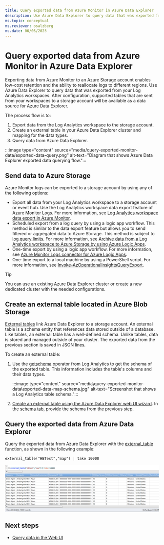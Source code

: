 ```yaml
---
title: Query exported data from Azure Monitor in Azure Data Explorer
description: Use Azure Data Explorer to query data that was exported from your Log Analytics workspace to an Azure Storage account.
ms.topic: conceptual
ms.reviewer: osalzberg
ms.date: 06/05/2023
---
```


# Query exported data from Azure Monitor in Azure Data Explorer

Exporting data from Azure Monitor to an Azure Storage account enables low-cost retention and the ability to reallocate logs to different regions. Use Azure Data Explorer to query data that was exported from your Log Analytics workspaces. After configuration, supported tables that are sent from your workspaces to a storage account will be available as a data source for Azure Data Explorer.

The process flow is to:

1. Export data from the Log Analytics workspace to the storage account.
1. Create an external table in your Azure Data Explorer cluster and mapping for the data types.
1. Query data from Azure Data Explorer.

:::image type="content" source="media/query-exported-monitor-data/exported-data-query.png" alt-text="Diagram that shows Azure Data Explorer exported data querying flow.":::

## Send data to Azure Storage

Azure Monitor logs can be exported to a storage account by using any of the following options:

- Export all data from your Log Analytics workspace to a storage account or event hub. Use the Log Analytics workspace data export feature of Azure Monitor Logs. For more information, see [Log Analytics workspace data export in Azure Monitor](/azure/azure-monitor/logs/logs-data-export).
- Scheduled export from a log query by using a logic app workflow. This method is similar to the data export feature but allows you to send filtered or aggregated data to Azure Storage. This method is subject to [log query limits](/azure/azure-monitor/service-limits#log-analytics-workspaces). For more information, see [Archive data from a Log Analytics workspace to Azure Storage by using Azure Logic Apps](/azure/azure-monitor/logs/logs-export-logic-app).
- One-time export by using a logic app workflow. For more information, see [Azure Monitor Logs connector for Azure Logic Apps](/azure/connectors/connectors-azure-monitor-logs).
- One-time export to a local machine by using a PowerShell script. For more information, see [Invoke-AzOperationalInsightsQueryExport](https://www.powershellgallery.com/packages/Invoke-AzOperationalInsightsQueryExport).

> [!TIP]
> You can use an existing Azure Data Explorer cluster or create a new dedicated cluster with the needed configurations.

## Create an external table located in Azure Blob Storage

[External tables](/azure/data-explorer/kusto/query/schema-entities/externaltables) link Azure Data Explorer to a storage account. An external table is a schema entity that references data stored outside of a database. Like tables, an external table has a well-defined schema. Unlike tables, data is stored and managed outside of your cluster. The exported data from the previous section is saved in JSON lines.

To create an external table:

1. Use the [getschema](/azure/data-explorer/kusto/query/getschemaoperator) operator from Log Analytics to get the schema of the exported table. This information includes the table's columns and their data types.

    :::image type="content" source="media\query-exported-monitor-data\exported-data-map-schema.jpg" alt-text="Screenshot that shows a Log Analytics table schema.":::

1. [Create an external table using the Azure Data Explorer web UI wizard](external-table.md). In the [schema tab](external-table.md#schema-tab), provide the schema from the previous step.

## Query the exported data from Azure Data Explorer

Query the exported data from Azure Data Explorer with the [external_table](/azure/data-explorer/kusto/query/externaltablefunction) function, as shown in the following example:

```kusto
external_table("HBTest","map") | take 10000
```

[![Screenshot that shows the Query Log Analytics exported data.](media/query-exported-monitor-data/external-table-query.png)](media/query-exported-monitor-data/external-table-query.png#lightbox)

## Next steps

* [Query data in the Web UI](web-ui-query-overview.md)
